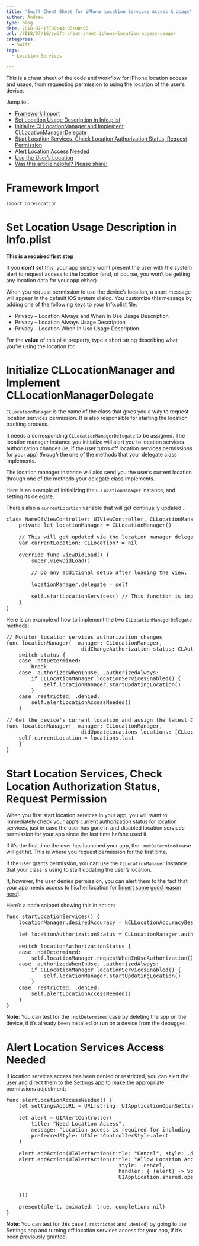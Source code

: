 ```yaml
---
title: 'Swift Cheat Sheet for iPhone Location Services Access & Usage'
author: Andrew
type: blog
date: 2018-07-17T00:43:03+00:00
url: /2018/07/16/swift-cheat-sheet-iphone-location-access-usage/
categories:
  - Swift
tags:
  - Location Services

---
```

This is a cheat sheet of the code and workflow for iPhone location access and usage, from requesting permission to using the location of the user&#8217;s device.

<div class="resources">
  <div class="resources-header">
    Jump to&#8230;
  </div>
  
  <ul class="resources-content">
    <li>
      <a href="#framework-import">Framework Import</a>
    </li>
    <li>
      <a href="#location-usage-description">Set Location Usage Description in Info.plist</a>
    </li>
    <li>
      <a href="#location-manager-delegate">Initialize CLLocationManager and Implement CLLocationManagerDelegate</a>
    </li>
    <li>
      <a href="#start-location-services">Start Location Services, Check Location Authorization Status, Request Permission</a>
    </li>
    <li>
      <a href="#alert-location-access-needed">Alert Location Access Needed</a>
    </li>
    <li>
      <a href="#use-location">Use the User&#8217;s Location</a>
    </li>
    <li>
      <a href="#share">Was this article helpful? Please share!</a>
    </li>
  </ul>
</div>

<a name="framework-import" class="jump-target"></a>

# Framework Import

`import CoreLocation`

<a name="location-usage-description" class="jump-target"></a>

# Set Location Usage Description in Info.plist

**This is a required first step**

If you **don&#8217;t** set this, your app simply won&#8217;t present the user with the system alert to request access to the location (and, of course, you won&#8217;t be getting any location data for your app either).

When you request permission to use the device&#8217;s location, a short message will appear in the default iOS system dialog. You customize this message by adding one of the following keys to your Info.plist file:

  * Privacy &#8211; Location Always and When In Use Usage Description
  * Privacy &#8211; Location Always Usage Description
  * Privacy &#8211; Location When In Use Usage Description

For the **value** of this plist property, type a short string describing what you&#8217;re using the location for.

<a name="location-manager-delegate" class="jump-target"></a>

# Initialize CLLocationManager and Implement CLLocationManagerDelegate

`CLLocationManager` is the name of the class that gives you a way to request location services permission. It is also responsible for starting the location tracking process.

It needs a corresponding `CLLocationManagerDelegate` to be assigned. The location manager instance you initialize will alert you to location services authorization changes (ie, if the user turns off location services permissions for your app) _through_ the one of the methods that your delegate class implements.

The location manager instance will also send you the user&#8217;s current location through one of the methods your delegate class implements.

Here is an example of initializing the `CLLocationManager` instance, and setting its delegate.

There&#8217;s also a `currentLocation` variable that will get continually updated&#8230;

<pre class="lang:default decode:true mark:1,2,5,12" title="Init CLLocationManager and Set Delegate" >class NameOfViewController: UIViewController, CLLocationManagerDelegate {
    private let locationManager = CLLocationManager()

    // This will get updated via the location manager delegate's didUpdateLocations method
    var currentLocation: CLLocation? = nil 

    override func viewDidLoad() {
        super.viewDidLoad()
        
        // Do any additional setup after loading the view.

        locationManager.delegate = self

        self.startLocationServices() // This function is implemented below...
    }
}</pre>

Here is an example of how to implement the two `CLLocationManagerDelegate` methods:

<pre class="lang:default decode:true " title="CLLocationManagerDelegate" >// Monitor location services authorization changes
func locationManager(_ manager: CLLocationManager,
                        didChangeAuthorization status: CLAuthorizationStatus) {
    switch status {
    case .notDetermined: 
        break
    case .authorizedWhenInUse, .authorizedAlways:
        if CLLocationManager.locationServicesEnabled() {
            self.locationManager.startUpdatingLocation()
        }
    case .restricted, .denied: 
        self.alertLocationAccessNeeded()
    }

// Get the device's current location and assign the latest CLLocation value to your tracking variable
func locationManager(_ manager: CLLocationManager,
                        didUpdateLocations locations: [CLLocation]) {
    self.currentLocation = locations.last
    }
}</pre>

<a name="start-location-services" class="jump-target"></a>

# Start Location Services, Check Location Authorization Status, Request Permission

When you first start location services in your app, you will want to immediately check your app&#8217;s current authorization status for location services, just in case the user has gone in and disabled location services permission for your app since the last time he/she used it.

If it&#8217;s the first time the user has launched your app, the `.notDetermined` case will get hit. This is where you request permission for the first time.

If the user grants permission, you can use the `CLLocationManager` instance that your class is using to start updating the user&#8217;s location.

If, however, the user denies permission, you can alert them to the fact that your app needs access to his/her location for [[insert some good reason here][1]].

Here&#8217;s a code snippet showing this in action:

<pre class="lang:swift decode:true " title="Start Location Services and Check Location Authorization Status" >func startLocationServices() {
    locationManager.desiredAccuracy = kCLLocationAccuracyBest
    
    let locationAuthorizationStatus = CLLocationManager.authorizationStatus()
    
    switch locationAuthorizationStatus {
    case .notDetermined: 
        self.locationManager.requestWhenInUseAuthorization() // This is where you request permission to use location services
    case .authorizedWhenInUse, .authorizedAlways:
        if CLLocationManager.locationServicesEnabled() {
            self.locationManager.startUpdatingLocation()
        }
    case .restricted, .denied: 
        self.alertLocationAccessNeeded()
    }
}
</pre>

**Note**: You can test for the `.notDetermined` case by deleting the app on the device, if it&#8217;s already been installed or run on a device from the debugger.

<a name="alert-location-access-needed" class="jump-target"></a>

# Alert Location Services Access Needed

If location services access has been denied or restricted, you can alert the user and direct them to the Settings app to make the appropriate permissions adjustment:

<pre class="lang:swift decode:true " title="Alert location access needed" >func alertLocationAccessNeeded() {
    let settingsAppURL = URL(string: UIApplicationOpenSettingsURLString)!
    
    let alert = UIAlertController(
        title: "Need Location Access",
        message: "Location access is required for including the location of the hazard.",
        preferredStyle: UIAlertControllerStyle.alert
    )
    
    alert.addAction(UIAlertAction(title: "Cancel", style: .default, handler: nil))
    alert.addAction(UIAlertAction(title: "Allow Location Access",
                                    style: .cancel,
                                    handler: { (alert) -> Void in
                                    UIApplication.shared.open(settingsAppURL,
                                                                options: [:],
                                                                completionHandler: nil)
    }))
    
    present(alert, animated: true, completion: nil)
}</pre>

**Note**: You can test for this case (`.restricted` and `.denied`) by going to the Settings app and turning off location services access for your app, if it&#8217;s been previously granted.

<a name="share" class="jump-target"></a>

 [1]: #location-usage-description